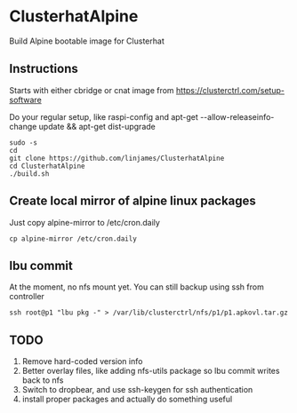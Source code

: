 # ClusterhatAlpine
  Build Alpine bootable image for Clusterhat

## Instructions
  Starts with either cbridge or cnat image from https://clusterctrl.com/setup-software
  
  Do your regular setup, like raspi-config and apt-get --allow-releaseinfo-change update && apt-get dist-upgrade

```
sudo -s
cd
git clone https://github.com/linjames/ClusterhatAlpine
cd ClusterhatAlpine
./build.sh
```

## Create local mirror of alpine linux packages
  Just copy alpine-mirror to /etc/cron.daily
  ```
  cp alpine-mirror /etc/cron.daily
  ```

## lbu commit
  At the moment, no nfs mount yet. You can still backup using ssh from controller
  ```
  ssh root@p1 "lbu pkg -" > /var/lib/clusterctrl/nfs/p1/p1.apkovl.tar.gz
  ```

## TODO
  1. Remove hard-coded version info
  2. Better overlay files, like adding nfs-utils package so lbu commit writes back to nfs
  3. Switch to dropbear, and use ssh-keygen for ssh authentication
  4. install proper packages and actually do something useful

